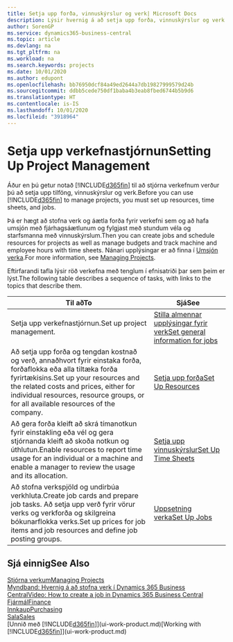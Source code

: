 ```yaml
---
title: Setja upp forða, vinnuskýrslur og verk| Microsoft Docs
description: Lýsir hvernig á að setja upp forða, vinnuskýrslur og verk til að stjórna verkefnum.
author: SorenGP
ms.service: dynamics365-business-central
ms.topic: article
ms.devlang: na
ms.tgt_pltfrm: na
ms.workload: na
ms.search.keywords: projects
ms.date: 10/01/2020
ms.author: edupont
ms.openlocfilehash: bb76950dcf84a49ed2644a7db19827999579d24b
ms.sourcegitcommit: ddbb5cede750df1baba4b3eab8fbed6744b5b9d6
ms.translationtype: HT
ms.contentlocale: is-IS
ms.lasthandoff: 10/01/2020
ms.locfileid: "3918964"
---
```

# <a name="setting-up-project-management"></a><span data-ttu-id="54b99-103">Setja upp verkefnastjórnun</span><span class="sxs-lookup"><span data-stu-id="54b99-103">Setting Up Project Management</span></span>
<span data-ttu-id="54b99-104">Áður en þú getur notað [!INCLUDE[d365fin](includes/d365fin_md.md)] til að stjórna verkefnum verður þú að setja upp tilföng, vinnuskýrslur og verk.</span><span class="sxs-lookup"><span data-stu-id="54b99-104">Before you can use [!INCLUDE[d365fin](includes/d365fin_md.md)] to manage projects, you must set up resources, time sheets, and jobs.</span></span>

<span data-ttu-id="54b99-105">Þá er hægt að stofna verk og áætla forða fyrir verkefni sem og að hafa umsjón með fjárhagsáætlunum og fylgjast með stundum véla og starfsmanna með vinnuskýrslum.</span><span class="sxs-lookup"><span data-stu-id="54b99-105">Then you can create jobs and schedule resources for projects as well as manage budgets and track machine and employee hours with time sheets.</span></span> <span data-ttu-id="54b99-106">Nánari upplýsingar er að finna í [Umsjón verka](projects-manage-projects.md).</span><span class="sxs-lookup"><span data-stu-id="54b99-106">For more information, see [Managing Projects](projects-manage-projects.md).</span></span>  

<span data-ttu-id="54b99-107">Eftirfarandi tafla lýsir röð verkefna með tenglum í efnisatriði þar sem þeim er lýst.</span><span class="sxs-lookup"><span data-stu-id="54b99-107">The following table describes a sequence of tasks, with links to the topics that describe them.</span></span>

| <span data-ttu-id="54b99-108">Til að</span><span class="sxs-lookup"><span data-stu-id="54b99-108">To</span></span> | <span data-ttu-id="54b99-109">Sjá</span><span class="sxs-lookup"><span data-stu-id="54b99-109">See</span></span> |
| --- | --- |
| <span data-ttu-id="54b99-110">Setja upp verkefnastjórnun.</span><span class="sxs-lookup"><span data-stu-id="54b99-110">Set up project management.</span></span>|[<span data-ttu-id="54b99-111">Stilla almennar upplýsingar fyrir verk</span><span class="sxs-lookup"><span data-stu-id="54b99-111">Set general information for jobs</span></span>](projects-how-setup-jobs.md#to-set-general-information-for-jobs)|
| <span data-ttu-id="54b99-112">Að setja upp forða og tengdan kostnað og verð, annaðhvort fyrir einstaka forða, forðaflokka eða alla tiltæka forða fyrirtækisins.</span><span class="sxs-lookup"><span data-stu-id="54b99-112">Set up your resources and the related costs and prices, either for individual resources, resource groups, or for all available resources of the company.</span></span> |[<span data-ttu-id="54b99-113">Setja upp forða</span><span class="sxs-lookup"><span data-stu-id="54b99-113">Set Up Resources</span></span>](projects-how-setup-resources.md) |
| <span data-ttu-id="54b99-114">Að gera forða kleift að skrá tímanotkun fyrir einstakling eða vél og gera stjórnanda kleift að skoða notkun og úthlutun.</span><span class="sxs-lookup"><span data-stu-id="54b99-114">Enable resources to report time usage for an individual or a machine and enable a manager to review the usage and its allocation.</span></span> |[<span data-ttu-id="54b99-115">Setja upp vinnuskýrslur</span><span class="sxs-lookup"><span data-stu-id="54b99-115">Set Up Time Sheets</span></span>](projects-how-setup-time-sheets.md) |
| <span data-ttu-id="54b99-116">Að stofna verkspjöld og undirbúa verkhluta.</span><span class="sxs-lookup"><span data-stu-id="54b99-116">Create job cards and prepare job tasks.</span></span> <span data-ttu-id="54b99-117">Að setja upp verð fyrir vörur verks og verkforða og skilgreina bókunarflokka verks.</span><span class="sxs-lookup"><span data-stu-id="54b99-117">Set up prices for job items and job resources and define job posting groups.</span></span> |[<span data-ttu-id="54b99-118">Uppsetning verka</span><span class="sxs-lookup"><span data-stu-id="54b99-118">Set Up Jobs</span></span>](projects-how-setup-jobs.md) |

## <a name="see-also"></a><span data-ttu-id="54b99-119">Sjá einnig</span><span class="sxs-lookup"><span data-stu-id="54b99-119">See Also</span></span>

[<span data-ttu-id="54b99-120">Stjórna verkum</span><span class="sxs-lookup"><span data-stu-id="54b99-120">Managing Projects</span></span>](projects-manage-projects.md)  
[<span data-ttu-id="54b99-121">Myndband: Hvernig á að stofna verk í Dynamics 365 Business Central</span><span class="sxs-lookup"><span data-stu-id="54b99-121">Video: How to create a job in Dynamics 365 Business Central</span></span>](https://www.youtube.com/watch?v=VqaPWr7BWmw)  
[<span data-ttu-id="54b99-122">Fjármál</span><span class="sxs-lookup"><span data-stu-id="54b99-122">Finance</span></span>](finance.md)  
[<span data-ttu-id="54b99-123">Innkaup</span><span class="sxs-lookup"><span data-stu-id="54b99-123">Purchasing</span></span>](purchasing-manage-purchasing.md)  
[<span data-ttu-id="54b99-124">Sala</span><span class="sxs-lookup"><span data-stu-id="54b99-124">Sales</span></span>](sales-manage-sales.md)  
<span data-ttu-id="54b99-125">[Unnið með [!INCLUDE[d365fin](includes/d365fin_md.md)]](ui-work-product.md)</span><span class="sxs-lookup"><span data-stu-id="54b99-125">[Working with [!INCLUDE[d365fin](includes/d365fin_md.md)]](ui-work-product.md)</span></span>  
